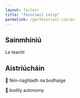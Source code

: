 ```yaml
---
layout: focloir
title: "féinriail coirp"
permalink: /ga/feinriail-coirp/
---
```


## Sainmhíniú

Le teacht

## Aistriúcháin

&#x1f3f4;&#xe0067;&#xe0062;&#xe0073;&#xe0063;&#xe0074;&#xe007f; féin-riaghladh na bodhaige

&#x1f3f4;&#xe0067;&#xe0062;&#xe0065;&#xe006e;&#xe0067;&#xe007f; bodily autonomy
